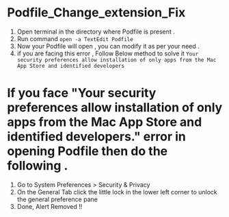 # Podfile_Change_extension_Fix

1. Open terminal in the directory where Podfile is present .
2. Run command 
  `open -a TextEdit Podfile`
3. Now your Podfile will open , you can modify it as per your need .
4. if you are facing this error , Follow Below method to solve it 
   `Your security preferences allow installation of only apps from the Mac App Store and identified developers`

# If you face "Your security preferences allow installation of only apps from the Mac App Store and identified developers." error in opening Podfile then do the following .

1. Go to System Preferences > Security & Privacy
2. On the General Tab click the little lock in the lower left corner to unlock the general preference pane
3. Done, Alert Removed !!





